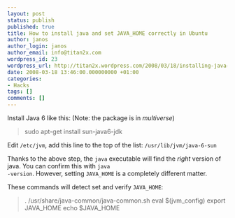 ```yaml
---
layout: post
status: publish
published: true
title: How to install java and set JAVA_HOME correctly in Ubuntu
author: janos
author_login: janos
author_email: info@titan2x.com
wordpress_id: 23
wordpress_url: http://titan2x.wordpress.com/2008/03/18/installing-java-and-setting-java_home-in-ubuntu/
date: 2008-03-18 13:46:00.000000000 +01:00
categories:
- Hacks
tags: []
comments: []
---
```

Install Java 6 like this: (Note: the package is in <em>multiverse</em>)
<blockquote>sudo apt-get install sun-java6-jdk</blockquote>
Edit <code>/etc/jvm</code>, add this line to the top of the list: <code>/usr/lib/jvm/java-6-sun</code>

Thanks to the above step, the <code>java</code> executable will find the <em>right</em> version of java. You can confirm this with <code>java -version</code>. However, setting <code>JAVA_HOME</code> is a completely different matter.

These commands will detect set and verify <code>JAVA_HOME</code>:
<blockquote>. /usr/share/java-common/java-common.sh
eval $(jvm_config)
export JAVA_HOME
echo $JAVA_HOME</blockquote>
